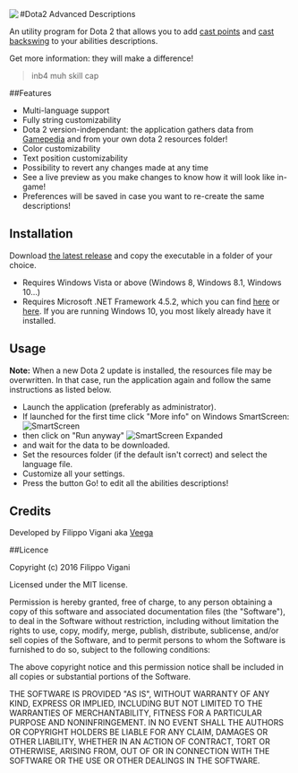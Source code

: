 <img src="https://cloud.githubusercontent.com/assets/8075379/12530591/5ee3a7fc-c1e3-11e5-8087-39fe492901b6.png" align="left" />
#Dota2 Advanced Descriptions

An utility program for Dota 2 that allows you to add [cast points](http://dota2.gamepedia.com/Cast_animation#Cast_point) and [cast backswing](http://dota2.gamepedia.com/Cast_animation#Cast_backswing) to your abilities descriptions.

Get more information: they will make a difference!
>inb4 muh skill cap

##Features
 - Multi-language support
 - Fully string customizability
 - Dota 2 version-independant: the application gathers data from [Gamepedia](http://dota2.gamepedia.com/Cast_animation) and from your own dota 2 resources folder!
 - Color customizability
 - Text position customizability
 - Possibility to revert any changes made at any time
 - See a live preview as you make changes to know how it will look like in-game!
 - Preferences will be saved in case you want to re-create the same descriptions!

## Installation

Download  [the latest release](https://github.com/VeegaP/Dota2AdvancedDescriptions/releases) and copy the executable in a folder of your choice.

- Requires Windows Vista or above (Windows 8, Windows 8.1, Windows 10...)
- Requires Microsoft .NET Framework 4.5.2, which you can find [here](https://www.microsoft.com/en-us/download/details.aspx?id=42643) or [here](https://www.microsoft.com/en-us/download/details.aspx?id=42642). If you are running Windows 10, you most likely already have it installed.

## Usage

**Note:** When a new Dota 2 update is installed, the resources file may be overwritten. In that case, run the application again and follow the same instructions as listed below.
- Launch the application (preferably as administrator).
- If launched for the first time click "More info" on Windows SmartScreen:
![SmartScreen](https://cloud.githubusercontent.com/assets/8075379/12527639/6dda6c46-c17f-11e5-8e8c-7fbd0ab29990.png)
- then click on "Run anyway"
![SmartScreen Expanded](https://cloud.githubusercontent.com/assets/8075379/12527640/6df875b0-c17f-11e5-9856-1ff005c6f76d.png)
- and wait for the data to be downloaded.
- Set the resources folder (if the default isn't correct) and select the language file.
- Customize all your settings.
- Press the button Go! to edit all the abilities descriptions!


## Credits

Developed by Filippo Vigani aka [Veega](https://steamcommunity.com/id/veegap/)

##Licence

Copyright (c) 2016 Filippo Vigani

Licensed under the MIT license.

Permission is hereby granted, free of charge, to any person obtaining a copy
of this software and associated documentation files (the "Software"), to deal
in the Software without restriction, including without limitation the rights
to use, copy, modify, merge, publish, distribute, sublicense, and/or sell
copies of the Software, and to permit persons to whom the Software is
furnished to do so, subject to the following conditions:

The above copyright notice and this permission notice shall be included in all
copies or substantial portions of the Software.

THE SOFTWARE IS PROVIDED "AS IS", WITHOUT WARRANTY OF ANY KIND, EXPRESS OR
IMPLIED, INCLUDING BUT NOT LIMITED TO THE WARRANTIES OF MERCHANTABILITY,
FITNESS FOR A PARTICULAR PURPOSE AND NONINFRINGEMENT. IN NO EVENT SHALL THE
AUTHORS OR COPYRIGHT HOLDERS BE LIABLE FOR ANY CLAIM, DAMAGES OR OTHER
LIABILITY, WHETHER IN AN ACTION OF CONTRACT, TORT OR OTHERWISE, ARISING FROM,
OUT OF OR IN CONNECTION WITH THE SOFTWARE OR THE USE OR OTHER DEALINGS IN THE
SOFTWARE.
